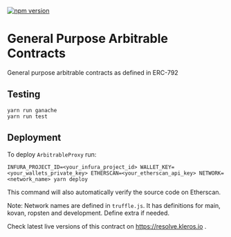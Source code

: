 [![npm version](https://badge.fury.io/js/%40kleros%2Farbitrable-proxy-contracts.svg)](https://badge.fury.io/js/%40kleros%2Farbitrable-proxy-contracts)
# General Purpose Arbitrable Contracts

General purpose arbitrable contracts as defined in ERC-792

## Testing

```
yarn run ganache
yarn run test
```

## Deployment

To deploy `ArbitrableProxy` run:

```
INFURA_PROJECT_ID=<your_infura_project_id> WALLET_KEY=<your_wallets_private_key> ETHERSCAN=<your_etherscan_api_key> NETWORK=<network_name> yarn deploy
```

This command will also automatically verify the source code on Etherscan.

Note: Network names are defined in `truffle.js`. It has definitions for main, kovan, ropsten and development. Define extra if needed.

Check latest live versions of this contract on https://resolve.kleros.io .
